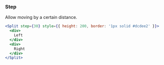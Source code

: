<demo>

### Step

Allow moving by a certain distance.

```jsx live
<Split step={30} style={{ height: 200, border: '1px solid #dcdee2' }}>
  <div>
    Left
  </div>
  <div>
    Right
  </div>
</Split>
```

</demo>
